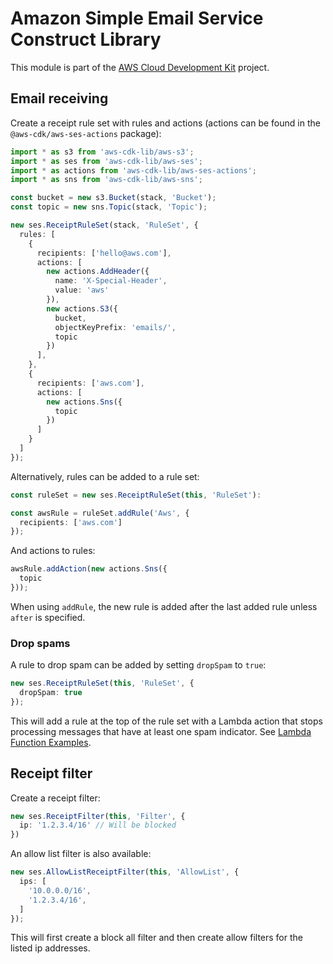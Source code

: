 # Amazon Simple Email Service Construct Library


This module is part of the [AWS Cloud Development Kit](https://github.com/aws/aws-cdk) project.

## Email receiving

Create a receipt rule set with rules and actions (actions can be found in the
`@aws-cdk/aws-ses-actions` package):

```ts
import * as s3 from 'aws-cdk-lib/aws-s3';
import * as ses from 'aws-cdk-lib/aws-ses';
import * as actions from 'aws-cdk-lib/aws-ses-actions';
import * as sns from 'aws-cdk-lib/aws-sns';

const bucket = new s3.Bucket(stack, 'Bucket');
const topic = new sns.Topic(stack, 'Topic');

new ses.ReceiptRuleSet(stack, 'RuleSet', {
  rules: [
    {
      recipients: ['hello@aws.com'],
      actions: [
        new actions.AddHeader({
          name: 'X-Special-Header',
          value: 'aws'
        }),
        new actions.S3({
          bucket,
          objectKeyPrefix: 'emails/',
          topic
        })
      ],
    },
    {
      recipients: ['aws.com'],
      actions: [
        new actions.Sns({
          topic
        })
      ]
    }
  ]
});
```

Alternatively, rules can be added to a rule set:

```ts
const ruleSet = new ses.ReceiptRuleSet(this, 'RuleSet'):

const awsRule = ruleSet.addRule('Aws', {
  recipients: ['aws.com']
});
```

And actions to rules:

```ts
awsRule.addAction(new actions.Sns({
  topic
}));
```

When using `addRule`, the new rule is added after the last added rule unless `after` is specified.

### Drop spams

A rule to drop spam can be added by setting `dropSpam` to `true`:

```ts
new ses.ReceiptRuleSet(this, 'RuleSet', {
  dropSpam: true
});
```

This will add a rule at the top of the rule set with a Lambda action that stops processing messages that have at least one spam indicator. See [Lambda Function Examples](https://docs.aws.amazon.com/ses/latest/DeveloperGuide/receiving-email-action-lambda-example-functions.html).


## Receipt filter

Create a receipt filter:

```ts
new ses.ReceiptFilter(this, 'Filter', {
  ip: '1.2.3.4/16' // Will be blocked
})
```

An allow list filter is also available:

```ts
new ses.AllowListReceiptFilter(this, 'AllowList', {
  ips: [
    '10.0.0.0/16',
    '1.2.3.4/16',
  ]
});
```

This will first create a block all filter and then create allow filters for the listed ip addresses.
